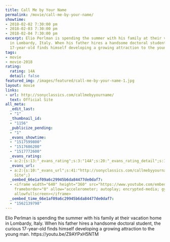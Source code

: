 ```yaml
---
title: Call Me by Your Name
permalink: /movie/call-me-by-your-name/
showtime:
- 2018-02-02 7:30:00 pm
- 2018-02-03 7:30:00 pm
- 2018-02-04 7:30:00 pm
excerpt: Elio Perlman is spending the summer with his family at their vacation home
  in Lombardy, Italy. When his father hires a handsome doctoral student, the curious
  17-year-old finds himself developing a growing attraction to the young man.
tags:
- movie
- movie-2018
rating:
  rating: 14A
  detail: false
featured_img: /images/featured/call-me-by-your-name-1.jpg
layout: movie
links:
- url: http://sonyclassics.com/callmebyyourname/
  text: Official Site
all_meta:
  _edit_last:
  - "1"
  _thumbnail_id:
  - "1156"
  _publicize_pending:
  - "1"
  _evans_showtime:
  - "1517599800"
  - "1517686200"
  - "1517772600"
  _evans_rating:
  - a:2:{s:13:"_evans_rating";s:3:"14A";s:20:"_evans_rating_detail";s:14:"Sexual Content";}
  _evans_url:
  - a:2:{s:10:"_evans_url";s:41:"http://sonyclassics.com/callmebyyourname/";s:15:"_evans_url_name";s:13:"Official
    Site";}
  _oembed_66e1af09a6c29945b6da84477de0daf7:
  - <iframe width="640" height="360" src="https://www.youtube.com/embed/Z9AYPxH5NTM?feature=oembed"
    frameborder="0" allow="accelerometer; autoplay; encrypted-media; gyroscope; picture-in-picture"
    allowfullscreen></iframe>
  _oembed_time_66e1af09a6c29945b6da84477de0daf7:
  - "1562139798"
---
```


<div class="overview" dir="auto">Elio Perlman is spending the summer with his family at their vacation home in Lombardy, Italy. When his father hires a handsome doctoral student, the curious 17-year-old finds himself developing a growing attraction to the young man. https://youtu.be/Z9AYPxH5NTM </div>